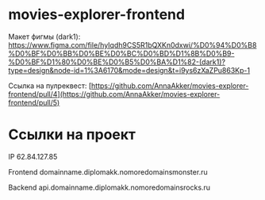 # movies-explorer-frontend
Макет фигмы (dark1): https://www.figma.com/file/hyIqdh9CS5R1bQXKn0dxwi/%D0%94%D0%B8%D0%BF%D0%BB%D0%BE%D0%BC%D0%BD%D1%8B%D0%B9-%D0%BF%D1%80%D0%BE%D0%B5%D0%BA%D1%82-(dark1)?type=design&node-id=1%3A6170&mode=design&t=i9ys6zXaZPu863Kp-1

Ссылка на пулреквест: [https://github.com/AnnaAkker/movies-explorer-frontend/pull/4](https://github.com/AnnaAkker/movies-explorer-frontend/pull/5)

# Ссылки на проект
IP 62.84.127.85

Frontend domainname.diplomakk.nomoredomainsmonster.ru

Backend api.domainname.diplomakk.nomoredomainsrocks.ru
